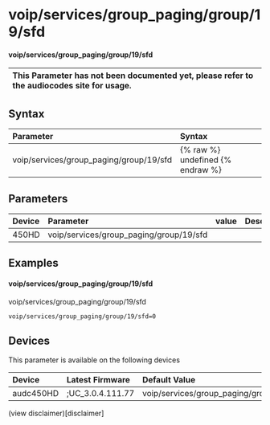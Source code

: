 ﻿---
description: voip/services/group_paging/group/19/sfd
search: false
---

# voip/services/group_paging/group/19/sfd

#### voip/services/group_paging/group/19/sfd


| This Parameter has not been documented yet, please refer to the audiocodes site for usage.  |
| :--- |

## Syntax
| Parameter | Syntax |
| :--- | :--- |
|voip/services/group_paging/group/19/sfd | {% raw %} undefined {% endraw %} |

## Parameters
|Device|Parameter|value|Description|
|:---|:---|:---|:---|
| 450HD | voip/services/group_paging/group/19/sfd |  |  |

## Examples
#### voip/services/group_paging/group/19/sfd

voip/services/group_paging/group/19/sfd

```
voip/services/group_paging/group/19/sfd=0
```

## Devices
This parameter is available on the following devices

| Device | Latest Firmware | Default Value |
|:---|:---|:---|
| audc450HD | ;UC_3.0.4.111.77 | voip/services/group_paging/group/19/sfd=0 

(view disclaimer)[disclaimer]
